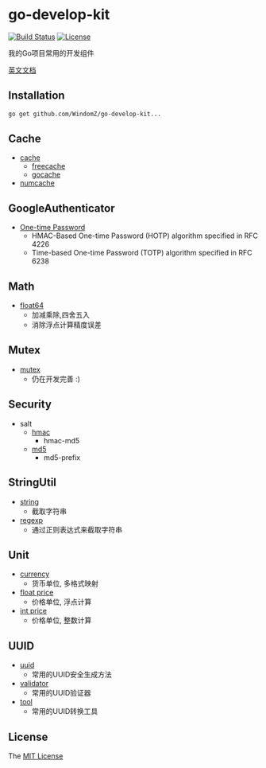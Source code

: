 # go-develop-kit
[![Build Status](https://travis-ci.org/WindomZ/go-develop-kit.svg?branch=master)](https://travis-ci.org/WindomZ/go-develop-kit)
[![License](https://img.shields.io/badge/license-MIT-green.svg)](https://opensource.org/licenses/MIT)

我的Go项目常用的开发组件

[英文文档](https://github.com/WindomZ/go-develop-kit/blob/master/README.md#readme)

## Installation

```bash
go get github.com/WindomZ/go-develop-kit...
```

## Cache
* [cache](https://github.com/WindomZ/go-develop-kit/tree/master/cache)
    * [freecache](https://github.com/WindomZ/go-develop-kit/tree/master/cache/freecache)
    * [gocache](https://github.com/WindomZ/go-develop-kit/tree/master/cache/gocache)
* [numcache](https://github.com/WindomZ/go-develop-kit/tree/master/cache/numcache)

## GoogleAuthenticator
* [One-time Password](https://github.com/WindomZ/go-develop-kit/tree/master/googleauth/otp)
    * HMAC-Based One-time Password (HOTP) algorithm specified in RFC 4226
    * Time-based One-time Password (TOTP) algorithm specified in RFC 6238

## Math
* [float64](https://github.com/WindomZ/go-develop-kit/blob/master/math/float.go)
    * 加减乘除,四舍五入
    * 消除浮点计算精度误差

## Mutex
* [mutex](https://github.com/WindomZ/go-develop-kit/blob/master/mutex/mutex.go)
    * 仍在开发完善 :)

## Security
* salt
    * [hmac](https://github.com/WindomZ/go-develop-kit/blob/master/security/salt/hmac.go)
        * hmac-md5
    * [md5](https://github.com/WindomZ/go-develop-kit/blob/master/security/salt/md5.go)
        * md5-prefix

## StringUtil
* [string](https://github.com/WindomZ/go-develop-kit/blob/master/stringutil/string.go)
    * 截取字符串
* [regexp](https://github.com/WindomZ/go-develop-kit/blob/master/stringutil/regexp.go)
    * 通过正则表达式来截取字符串

## Unit
* [currency](https://github.com/WindomZ/go-develop-kit/blob/master/unit/currency.go)
    * 货币单位, 多格式映射
* [float price](https://github.com/WindomZ/go-develop-kit/blob/master/unit/float_price.go)
    * 价格单位, 浮点计算
* [int price](https://github.com/WindomZ/go-develop-kit/blob/master/unit/int_price.go)
    * 价格单位, 整数计算

## UUID
* [uuid](https://github.com/WindomZ/go-develop-kit/blob/master/uuid/uuid.go)
    * 常用的UUID安全生成方法
* [validator](https://github.com/WindomZ/go-develop-kit/blob/master/uuid/validator.go)
    * 常用的UUID验证器
* [tool](https://github.com/WindomZ/go-develop-kit/blob/master/uuid/tool.go)
    * 常用的UUID转换工具

## License

The [MIT License](https://github.com/WindomZ/go-develop-kit/blob/master/LICENSE)
